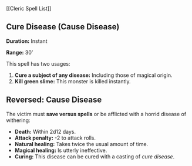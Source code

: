 [[Cleric Spell List]]

## Cure Disease (Cause Disease)

**Duration:** Instant

**Range:** 30’

This spell has two usages:

1. **Cure a subject of any disease:** Including those of magical origin.
2. **Kill green slime:** This monster is killed instantly.

## Reversed: Cause Disease

The victim must **save versus spells** or be afflicted with a horrid disease of withering:

- **Death:** Within 2d12 days.
- **Attack penalty:** -2 to attack rolls.
- **Natural healing:** Takes twice the usual amount of time.
- **Magical healing:** Is utterly ineffective.
- **Curing:** This disease can be cured with a casting of *cure disease*.